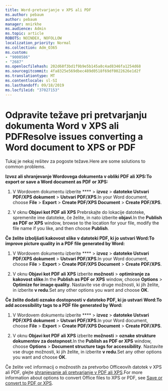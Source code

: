 ```yaml
---
title: Word-pretvarjanje v XPS ali PDF
ms.author: pebaum
author: pebaum
manager: mnirkhe
ms.audience: Admin
ms.topic: article
ROBOTS: NOINDEX, NOFOLLOW
localization_priority: Normal
ms.collection: Adm_O365
ms.custom:
- "9000586"
- "2687"
ms.openlocfilehash: 202d68f3bd1f9b9e5b145a8c4ad8346fa1254d68
ms.sourcegitcommit: 4fa8325e569dbec489d0518f69df0022626e1d2f
ms.translationtype: MT
ms.contentlocale: sl-SI
ms.lasthandoff: 09/18/2019
ms.locfileid: "37027153"
---
```

# <a name="resolve-issues-converting-a-word-document-to-xps-or-pdf"></a><span data-ttu-id="b5628-102">Odpravite težave pri pretvarjanju dokumenta Word v XPS ali PDF</span><span class="sxs-lookup"><span data-stu-id="b5628-102">Resolve issues converting a Word document to XPS or PDF</span></span>

<span data-ttu-id="b5628-103">Tukaj je nekaj rešitev za pogoste težave.</span><span class="sxs-lookup"><span data-stu-id="b5628-103">Here are some solutions to common problems.</span></span> 

<span data-ttu-id="b5628-104">**Izvoz ali shranjevanje Wordovega dokumenta v obliki PDF ali XPS:**</span><span class="sxs-lookup"><span data-stu-id="b5628-104">**To export or save a Word document as PDF or XPS:**</span></span>

1. <span data-ttu-id="b5628-105">V Wordovem dokumentu izberite \*\*\*\* > **izvoz** > **datoteke Ustvari PDF/XPS dokument** > **Ustvari PDF/XPS**.</span><span class="sxs-lookup"><span data-stu-id="b5628-105">In your Word document, choose  **File** > **Export** > **Create PDF/XPS Document** > **Create PDF/XPS**.</span></span>

2. <span data-ttu-id="b5628-106">V oknu **Objavi kot PDF ali XPS** Prebrskajte do lokacije datoteke, spremenite ime datoteke, če želite, in nato izberite **objavi**.</span><span class="sxs-lookup"><span data-stu-id="b5628-106">In the **Publish as PDF or XPS** window, browse to the location for your file, modify the file name if you like, and then choose **Publish**.</span></span>

<span data-ttu-id="b5628-107">**Če želite izboljšati kakovost slike v datoteki PDF, ki jo ustvari Word:**</span><span class="sxs-lookup"><span data-stu-id="b5628-107">**To improve picture quality in a PDF file generated by Word:**</span></span>

1. <span data-ttu-id="b5628-108">V Wordovem dokumentu izberite \*\*\*\* > **izvoz** > **datoteke Ustvari PDF/XPS dokument** > **Ustvari PDF/XPS**.</span><span class="sxs-lookup"><span data-stu-id="b5628-108">In your Word document, choose  **File** > **Export** > **Create PDF/XPS Document** > **Create PDF/XPS**.</span></span>

2. <span data-ttu-id="b5628-109">V oknu **Objavi kot PDF ali XPS** izberite **možnosti** > **optimiranje za kakovost slike**.</span><span class="sxs-lookup"><span data-stu-id="b5628-109">In the **Publish as PDF or XPS** window, choose **Options** > **Optimize for image quality**.</span></span> <span data-ttu-id="b5628-110">Nastavite vse druge možnosti, ki jih želite, in izberite **v redu**.</span><span class="sxs-lookup"><span data-stu-id="b5628-110">Set any other options you want and choose **OK**.</span></span> 

<span data-ttu-id="b5628-111">**Če želite dodati oznake dostopnosti v datoteko PDF, ki jo ustvari Word:**</span><span class="sxs-lookup"><span data-stu-id="b5628-111">**To add accessibility tags to a PDF file generated by Word:**</span></span>
 
1. <span data-ttu-id="b5628-112">V Wordovem dokumentu izberite \*\*\*\* > **izvoz** > **datoteke Ustvari PDF/XPS dokument** > **Ustvari PDF/XPS**.</span><span class="sxs-lookup"><span data-stu-id="b5628-112">In your Word document, choose  **File** > **Export** > **Create PDF/XPS Document** > **Create PDF/XPS**.</span></span>

2. <span data-ttu-id="b5628-113">V oknu **Objavi kot PDF ali XPS** izberite **možnosti** > **oznake strukture dokumentov za dostopnost**.</span><span class="sxs-lookup"><span data-stu-id="b5628-113">In the **Publish as PDF or XPS** window, choose **Options** > **Document structure tags for accessibility**.</span></span> <span data-ttu-id="b5628-114">Nastavite vse druge možnosti, ki jih želite, in izberite **v redu**.</span><span class="sxs-lookup"><span data-stu-id="b5628-114">Set any other options you want and choose **OK**.</span></span>

<span data-ttu-id="b5628-115">Če želite več informacij o možnostih za pretvorbo Officeovih datotek v XPS ali PDF, glejte [shranjevanje ali pretvarjanje v PDF ali XPS](https://support.office.com/article/d85416c5-7d77-4fd6-a216-6f4bf7c7c110).</span><span class="sxs-lookup"><span data-stu-id="b5628-115">For more information about options to convert Office files to XPS or PDF, see [Save or convert to PDF or XPS](https://support.office.com/article/d85416c5-7d77-4fd6-a216-6f4bf7c7c110).</span></span>